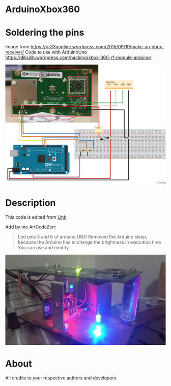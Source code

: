 # ArduinoXbox360

# Soldering the pins
Image from <https://gr33nonline.wordpress.com/2015/09/19/make-an-xbox-receiver/>
Code to use with ArduinoUno <https://dilisilib.wordpress.com/hacking/xbox-360-rf-module-arduino/>

![ImageXboxRF](xbox-360-rf-board-and-arduino-mega.png)

# Description
This code is edited from [Link](https://dilisilib.wordpress.com/hacking/xbox-360-rf-module-arduino/)

Add by me ArtCodeZen:
> Led pins 5 and 6 of arduino UNO
> Removed the Arduino sleep, because the Arduino has to change the brightness in execution time
> You can use and modify.

![ImageRF](xboxRF.jpg)


# About 

All credits to your respective authors and developers






